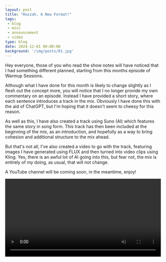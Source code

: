 ```yaml
---
layout: post
title: "Huzzah, A New Format!"
tags:
 - blog
 - misc
 - announcement
 - video
type: blog
date: 2024-12-01 00:00:00
background: '/img/posts/01.jpg'
---
```


Hey everyone, those of you who read the show notes will have noticed that I had something different planned, starting from this months episode of Warmup Sessions.

Although what I have done for this month is likely to change slightly as I flesh out the concept more, you will notice that I no longer provide my own commentary on an episode. Instead I have provided a short story, where each sentence introduces a track in the mix. Obviously I have done this with the aid of ChatGPT, but I'm hoping that it doesn't seem to cheesy for this reason.

As well as this, I have also created a track using Suno (AI) which features the same story in song form. This track has then been included at the beginning of the mix, as an introduction, and hopefully as a way to bring cohesion and additional structure to the mix ahead.

But that's not all, I've also created a video to go with the track, featuring images I have generated using FLUX and then turned into video clips using Kling. Yes, there is an awful lot of AI going into this, but fear not, the mix is entirely of my doing, as usual, that will not change.

A YouTube channel will be coming soon, in the meantime, enjoy!

<video controls style="width: 100%; height: auto;">
  <source src="https://downloads.djabstraction.com/videos/DJAbstraction-WarmupSessions11-01122024.mp4" type="video/mp4">
  Your browser does not support the video tag.
</video>
